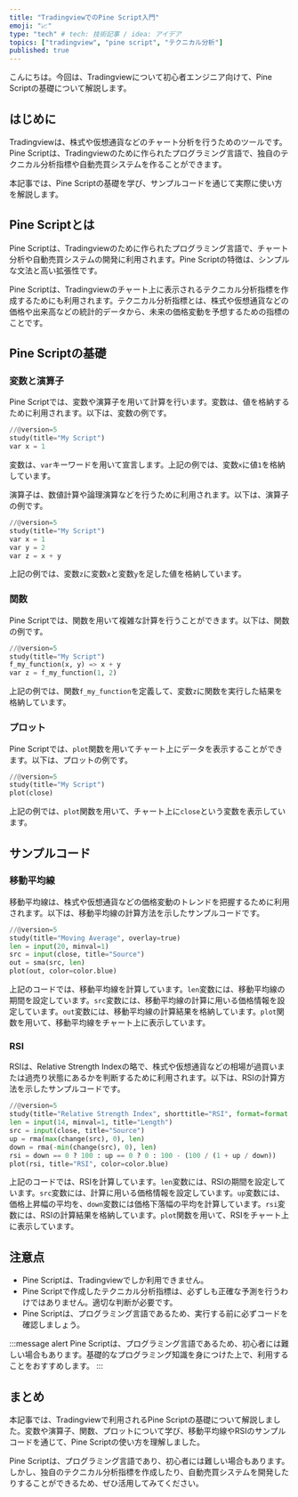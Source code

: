 ```yaml
---
title: "TradingviewでのPine Script入門"
emoji: "📈"
type: "tech" # tech: 技術記事 / idea: アイデア
topics: ["tradingview", "pine script", "テクニカル分析"]
published: true
---
```


こんにちは。今回は、Tradingviewについて初心者エンジニア向けて、Pine Scriptの基礎について解説します。

## はじめに

Tradingviewは、株式や仮想通貨などのチャート分析を行うためのツールです。Pine Scriptは、Tradingviewのために作られたプログラミング言語で、独自のテクニカル分析指標や自動売買システムを作ることができます。

本記事では、Pine Scriptの基礎を学び、サンプルコードを通じて実際に使い方を解説します。

## Pine Scriptとは

Pine Scriptは、Tradingviewのために作られたプログラミング言語で、チャート分析や自動売買システムの開発に利用されます。Pine Scriptの特徴は、シンプルな文法と高い拡張性です。

Pine Scriptは、Tradingviewのチャート上に表示されるテクニカル分析指標を作成するためにも利用されます。テクニカル分析指標とは、株式や仮想通貨などの価格や出来高などの統計的データから、未来の価格変動を予想するための指標のことです。

## Pine Scriptの基礎

### 変数と演算子

Pine Scriptでは、変数や演算子を用いて計算を行います。変数は、値を格納するために利用されます。以下は、変数の例です。

```python
//@version=5
study(title="My Script")
var x = 1
```

変数は、`var`キーワードを用いて宣言します。上記の例では、変数`x`に値`1`を格納しています。

演算子は、数値計算や論理演算などを行うために利用されます。以下は、演算子の例です。

```python
//@version=5
study(title="My Script")
var x = 1
var y = 2
var z = x + y
```

上記の例では、変数`z`に変数`x`と変数`y`を足した値を格納しています。

### 関数

Pine Scriptでは、関数を用いて複雑な計算を行うことができます。以下は、関数の例です。

```python
//@version=5
study(title="My Script")
f_my_function(x, y) => x + y
var z = f_my_function(1, 2)
```

上記の例では、関数`f_my_function`を定義して、変数`z`に関数を実行した結果を格納しています。

### プロット

Pine Scriptでは、`plot`関数を用いてチャート上にデータを表示することができます。以下は、プロットの例です。

```python
//@version=5
study(title="My Script")
plot(close)
```

上記の例では、`plot`関数を用いて、チャート上に`close`という変数を表示しています。

## サンプルコード

### 移動平均線

移動平均線は、株式や仮想通貨などの価格変動のトレンドを把握するために利用されます。以下は、移動平均線の計算方法を示したサンプルコードです。

```python
//@version=5
study(title="Moving Average", overlay=true)
len = input(20, minval=1)
src = input(close, title="Source")
out = sma(src, len)
plot(out, color=color.blue)
```

上記のコードでは、移動平均線を計算しています。`len`変数には、移動平均線の期間を設定しています。`src`変数には、移動平均線の計算に用いる価格情報を設定しています。`out`変数には、移動平均線の計算結果を格納しています。`plot`関数を用いて、移動平均線をチャート上に表示しています。

### RSI

RSIは、Relative Strength Indexの略で、株式や仮想通貨などの相場が過買いまたは過売り状態にあるかを判断するために利用されます。以下は、RSIの計算方法を示したサンプルコードです。

```python
//@version=5
study(title="Relative Strength Index", shorttitle="RSI", format=format.price, precision=2, resolution="")
len = input(14, minval=1, title="Length")
src = input(close, title="Source")
up = rma(max(change(src), 0), len)
down = rma(-min(change(src), 0), len)
rsi = down == 0 ? 100 : up == 0 ? 0 : 100 - (100 / (1 + up / down))
plot(rsi, title="RSI", color=color.blue)
```

上記のコードでは、RSIを計算しています。`len`変数には、RSIの期間を設定しています。`src`変数には、計算に用いる価格情報を設定しています。`up`変数には、価格上昇幅の平均を、`down`変数には価格下落幅の平均を計算しています。`rsi`変数には、RSIの計算結果を格納しています。`plot`関数を用いて、RSIをチャート上に表示しています。

## 注意点

- Pine Scriptは、Tradingviewでしか利用できません。
- Pine Scriptで作成したテクニカル分析指標は、必ずしも正確な予測を行うわけではありません。適切な判断が必要です。
- Pine Scriptは、プログラミング言語であるため、実行する前に必ずコードを確認しましょう。

:::message alert
Pine Scriptは、プログラミング言語であるため、初心者には難しい場合もあります。基礎的なプログラミング知識を身につけた上で、利用することをおすすめします。
:::

## まとめ

本記事では、Tradingviewで利用されるPine Scriptの基礎について解説しました。変数や演算子、関数、プロットについて学び、移動平均線やRSIのサンプルコードを通じて、Pine Scriptの使い方を理解しました。

Pine Scriptは、プログラミング言語であり、初心者には難しい場合もあります。しかし、独自のテクニカル分析指標を作成したり、自動売買システムを開発したりすることができるため、ぜひ活用してみてください。
